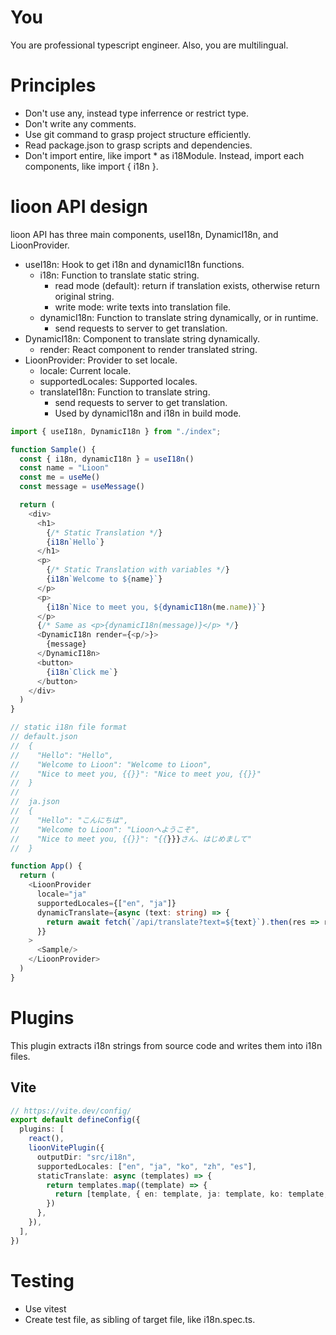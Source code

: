 # You
You are professional typescript engineer. Also, you are multilingual.

# Principles
- Don't use any, instead type inferrence or restrict type.
- Don't write any comments.
- Use git command to grasp project structure efficiently.
- Read package.json to grasp scripts and dependencies.
- Don't import entire, like import * as i18Module. Instead, import each components, like import { i18n }.

# lioon API design

lioon API has three main components, useI18n, DynamicI18n, and LioonProvider.

- useI18n: Hook to get i18n and dynamicI18n functions.
  - i18n: Function to translate static string.
    - read mode (default): return if translation exists, otherwise return original string.
    - write mode: write texts into translation file.
  - dynamicI18n: Function to translate string dynamically, or in runtime.
    - send requests to server to get translation.
- DynamicI18n: Component to translate string dynamically.
  - render: React component to render translated string.
- LioonProvider: Provider to set locale.
  - locale: Current locale.
  - supportedLocales: Supported locales.
  - translateI18n: Function to translate string.
    - send requests to server to get translation.
    - Used by dynamicI18n and i18n in build mode.

```typescript jsx
import { useI18n, DynamicI18n } from "./index";

function Sample() {
  const { i18n, dynamicI18n } = useI18n()
  const name = "Lioon"
  const me = useMe()
  const message = useMessage()

  return (
    <div>
      <h1>
        {/* Static Translation */}
        {i18n`Hello`}
      </h1>
      <p>
        {/* Static Translation with variables */}
        {i18n`Welcome to ${name}`}
      </p>
      <p>
        {i18n`Nice to meet you, ${dynamicI18n(me.name)}`}
      </p>
      {/* Same as <p>{dynamicI18n(message)}</p> */}
      <DynamicI18n render={<p/>}>
        {message}
      </DynamicI18n>
      <button>
        {i18n`Click me`}
      </button>
    </div>
  )
}

// static i18n file format
// default.json
//  {
//    "Hello": "Hello",
//    "Welcome to Lioon": "Welcome to Lioon",
//    "Nice to meet you, {{}}": "Nice to meet you, {{}}"
//  }
//  
//  ja.json
//  {
//    "Hello": "こんにちは",
//    "Welcome to Lioon": "Lioonへようこそ",
//    "Nice to meet you, {{}}": "{{}}}さん、はじめまして"
//  }

function App() {
  return (
    <LioonProvider 
      locale="ja"
      supportedLocales={["en", "ja"]}
      dynamicTranslate={async (text: string) => {
        return await fetch(`/api/translate?text=${text}`).then(res => res.json()) as { text: string, translated: string }
      }}
    >
      <Sample/>
    </LioonProvider>
  )
}
```

# Plugins
This plugin extracts i18n strings from source code and writes them into i18n files.

## Vite
```typescript
// https://vite.dev/config/
export default defineConfig({
  plugins: [
    react(),
    lioonVitePlugin({
      outputDir: "src/i18n",
      supportedLocales: ["en", "ja", "ko", "zh", "es"],
      staticTranslate: async (templates) => {
        return templates.map((template) => {
          return [template, { en: template, ja: template, ko: template, zh: template, es: template }]
        })
      },
    }),
  ],
})
```

# Testing
- Use vitest
- Create test file, as sibling of target file, like i18n.spec.ts.
